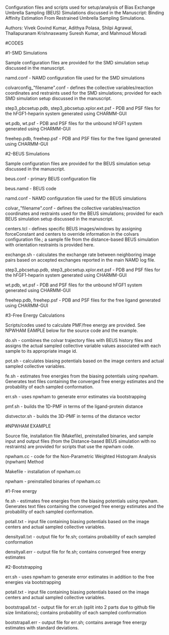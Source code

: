 Configuration files and scripts used for setup/analysis of Bias Exchange Umbrella Sampling (BEUS) Simulations discussed 
in the Manuscript: Binding Affinity Estimation From Restrained Umbrella Sampling Simulations. 

Authors:  Vivek Govind Kumar, Adithya Polasa, Shilpi Agrawal, Thallapuranam Krishnaswamy Suresh Kumar, and Mahmoud Moradi


#CODES

#1-SMD Simulations

Sample configuration files are provided for the SMD simulation setup discussed in the manuscript.

namd.conf - NAMD configuration file used for the SMD simulations

colvarconfig_"filename".conf - defines the collective variables/reaction coordinates and restraints used for the SMD simulations; provided for each SMD simulation setup discussed in the manuscript.

step3_pbcsetup.pdb, step3_pbcsetup.xplor.ext.psf - PDB and PSF files for the hFGF1-heparin system generated using CHARMM-GUI

wt.pdb, wt.psf - PDB and PSF files for the unbound hFGF1 system generated using CHARMM-GUI

freehep.pdb, freehep.psf - PDB and PSF files for the free ligand generated using CHARMM-GUI


#2-BEUS Simulations

Sample configuration files are provided for the BEUS simulation setup discussed in the manuscript.

beus.conf - primary BEUS configuration file

beus.namd - BEUS code

namd.conf - NAMD configuration file used for the BEUS simulations

colvar_"filename".conf - defines the collective variables/reaction coordinates and restraints used for the BEUS simulations; provided for each BEUS simulation setup discussed in the manuscript.

centers.tcl - defines specific BEUS images/windows by assigning forceConstant and centers to override information in the colvars configuration file.; a sample file from the distance-based BEUS simulation with orientation restraints is provided here.

exchange.sh - calculates the exchange rate between neighboring image pairs based on accepted exchanges reported in the main NAMD log file.

step3_pbcsetup.pdb, step3_pbcsetup.xplor.ext.psf - PDB and PSF files for the hFGF1-heparin system generated using CHARMM-GUI

wt.pdb, wt.psf - PDB and PSF files for the unbound hFGF1 system generated using CHARMM-GUI

freehep.pdb, freehep.psf - PDB and PSF files for the free ligand generated using CHARMM-GUI


#3-Free Energy Calculations

Scripts/codes used to calculate PMF/free energy are provided. See NPWHAM EAMPLE below for the source code and the example. 

do.sh - combines the colvar trajectory files with BEUS history files and assigns the actual sampled collective variable values associated with each sample to its appropriate image id.

pot.sh - calculates biasing potentials based on the image centers and actual sampled collective variables.

fe.sh - estimates free energies from the biasing potentials using npwham. Generates text files containing the converged free energy estimates and the probability of each sampled conformation.

err.sh - uses npwham to generate error estimates via bootstrapping

pmf.sh - builds the 1D-PMF in terms of the ligand-protein distance

distvector.sh - builds the 3D-PMF in terms of the distance vector


#NPWHAM EXAMPLE

Source file, installation file (Makefile), preinstalled binaries, and sample input and output files (from the Distance-based BEUS simulation with no restraints) are provided for scripts that use the npwham code. 

npwham.cc - code for the Non-Parametric Weighted Histogram Analysis (npwham) Method

Makefile - installation of npwham.cc

npwham - preinstalled binaries of npwham.cc

#1-Free energy 

fe.sh - estimates free energies from the biasing potentials using npwham. Generates text files containing the converged free energy estimates and the probability of each sampled conformation.

potall.txt - input file containing biasing potentials based on the image centers and actual sampled collective variables.

densityall.txt - output file for fe.sh; contains probability of each sampled conformation

densityall.err - output file for fe.sh; contains converged free energy estimates

#2-Bootstrapping

err.sh - uses npwham to generate error estimates in addition to the free energies via bootstrapping

potall.txt - input file containing biasing potentials based on the image centers and actual sampled collective variables.

bootstrapall.txt - output file for err.sh (split into 2 parts due to github file size limitations); contains probability of each sampled conformation

bootstrapall.err - output file for err.sh; contains average free energy estimates with standard deviations.

